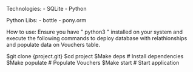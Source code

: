 Technologies:
    - SQLite
    - Python

Python Libs:
    - bottle
    - pony.orm


How to use:
Ensure you have " python3 " installed on your system and execute the following commands to deploy database with relathionships and populate data on Vouchers table.

$git clone {project.git}
$cd project
$Make deps # Install dependencies
$Make populate # Populate Vouchers
$Make start # Start application